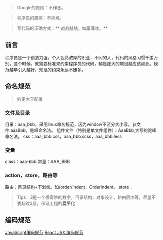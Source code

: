 >Google的原则：不作恶。

>程序员的原则：不挖坑。

>写代码的正确方式：** 战战兢兢，如履薄冰。**

## 前言
程序员是一个创造力强，个人色彩浓厚的职业，不同的人，代码的风格习惯千差万别，这个时候，就需要标准来约束程序员的代码，越是庞大的项目越应该如此。规范越早引入越好，规范的约束永远不嫌多。

## 命名规范
> 约定大于配置
### 文件及目录
目录：aaa_bbb，采用linux命名规范，因为window不区分大小写。
js文件:aaaBbb，驼峰命名法。
组件文件（特别是单文件组件）：AaaBbb,大写的驼峰命名法。
css：aaa_bbb.css，aaa_bbb.scss，aaa_bbb.less

### 变量
class：aaa-bbb
常量：AAA_BBB

### action，store，路由等
路由：目录结构+下划线。如/order/indent，OrderIndent。
store：


> Tips：3是一个很奇妙的数字，目录结构，对象设计，路由层次等，尽量不要超过3层，保证工程的**扁平化**

## 编码规范
[JavaScript编码规范](https://github.com/77ircloud/FET/wiki/JavaScript%E7%BC%96%E7%A0%81%E8%A7%84%E8%8C%83)
[React JSX 编码规范](https://github.com/77ircloud/FET/wiki/React-JSX-%E7%BC%96%E7%A0%81%E8%A7%84%E8%8C%83)
